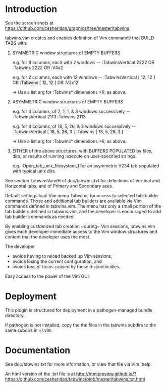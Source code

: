 # Introduction

See the screen shots at
  https://github.com/cesheridan/graphics/tree/master/tabwins


tabwins.vim creates and enables definition of Vim commands that 
BUILD TABS with: 

  1) SYMMETRIC  window structures of EMPTY BUFFERS  
  
     e.g. for 4 columns, each with 2 windows --
       :TabwinsVertical 2222  OR
       :Tabwins         2222  OR
       :V4x2

     e.g. for 2 columns, each with 12 windows --
        :TabwinsVertical [ 12, 12 ]  OR
        :Tabwins         [ 12, 12 ]  OR
        :V2x12

       => Use a list arg for :Tabwins* dimensions >9, as above. 


  2) ASYMMETRIC window structures of EMPTY BUFFERS 

     e.g. for 4 columns, of 2, 1, 1, & 3 windows successively --
       :TabwinsVertical 2113 
       :Tabwins         2113 

     e.g. for 4 columns, of 18, 5, 26, & 3 windows successively --
       :TabwinsVertical  [ 18, 5, 26, 3 ]
       :Tabwins          [ 18, 5, 26, 3 ]

       => Use a list arg for :Tabwins* dimensions >9, as above. 


  3) EITHER of the above structures, with BUFFERS POPULATED 
     by files, dirs, or results of running :execute on 
     user-specified strings. 

     e.g. :Open_tab_unix_filesystem_1 for an asymmetric V234 tab populated with typical unix dirs.


See section TabwinsVandH of doc/tabwins.txt for definitions of 
Vertical and Horizontal tabs, and of Primary and Secondary axes.

Default settings load Vim menu Tabwins, for access to selected 
tab-builder commands.  Those and additional tab builders are 
available via Vim commands defined in tabwins.vim. The menu has 
only a small portion of the tab builders defined in tabwins.vim,
and the developer is encouraged to add tab builder commands as needed.

By enabling customized tab creation ~during~ Vim sessions, 
tabwins.vim gives each developer immediate access to the Vim 
window structures and content that the developer uses the most.

The developer 
  - avoids having to reload backed up Vim sessions,  
  - avoids losing the current configuration, and 
  - avoids loss of focus caused by these discontinuities.

Easy access to the power of the Vim GUI. 



# Deployment

This plugin is structured for deployment in a pathogen-managed
bundle directory.

If pathogen is not installed, copy the the files in the tabwins
subdirs to the same subdirs in ~/.vim.

# Documentation

See doc/tabwins.txt for more information, or view that file via
Vim :help.

An html version of the .txt file is at
http://htmlpreview.github.io/?https://github.com/cesheridan/tabwins/blob/master/tabwins.txt.html   
